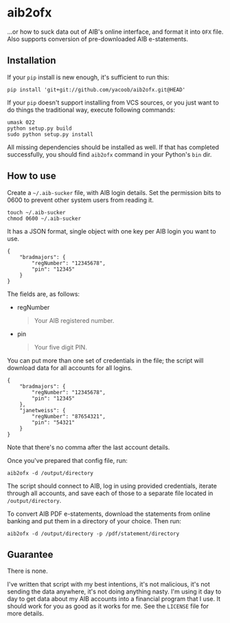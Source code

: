 # aib2ofx
...or how to suck data out of AIB's online interface, and format it into `OFX` file.
Also supports conversion of pre-downloaded AIB e-statements.


## Installation

If your `pip` install is new enough, it's sufficient to run this:

    pip install 'git+git://github.com/yacoob/aib2ofx.git@HEAD'

If your `pip` doesn't support installing from VCS sources, or you just want to
do things the traditional way, execute following commands:

    umask 022
    python setup.py build
    sudo python setup.py install

All missing dependencies should be installed as well. If that has completed
successfully, you should find `aib2ofx` command in your Python's `bin` dir.


## How to use

Create a `~/.aib-sucker` file, with AIB login details.
Set the permission bits to 0600 to prevent other system users from reading it.

    touch ~/.aib-sucker
    chmod 0600 ~/.aib-sucker

It has a JSON format, single object with one key per AIB login you want to use.

    {
        "bradmajors": {
            "regNumber": "12345678",
            "pin": "12345"
        }
    }

The fields are, as follows:

* regNumber
    > Your AIB registered number.

* pin
    > Your five digit PIN.

You can put more than one set of credentials in the file; the script
will download data for all accounts for all logins.

    {
        "bradmajors": {
            "regNumber": "12345678",
            "pin": "12345"
        },
        "janetweiss": {
            "regNumber": "87654321",
            "pin": "54321"
        }
    }

Note that there's no comma after the last account details.

Once you've prepared that config file, run:

    aib2ofx -d /output/directory

The script should connect to AIB, log in using provided credentials,
iterate through all accounts, and save each of those to a separate
file located in `/output/directory`.

To convert AIB PDF e-statements, download the statements from online banking and
put them in a directory of your choice.
Then run:

    aib2ofx -d /output/directory -p /pdf/statement/directory

## Guarantee

There is none.

I've written that script with my best intentions, it's not malicious,
it's not sending the data anywhere, it's not doing anything nasty. I'm
using it day to day to get data about my AIB accounts into a financial
program that I use. It should work for you as good as it works for
me. See the `LICENSE` file for more details.

